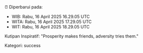 ⏰ Diperbarui pada:
- WIB: Rabu, 16 April 2025 16.29.05 UTC
- WITA: Rabu, 16 April 2025 17.29.05 UTC
- WIT: Rabu, 16 April 2025 18.29.05 UTC

Kutipan Inspiratif:
"Prosperity makes friends, adversity tries them."


Kategori: success

